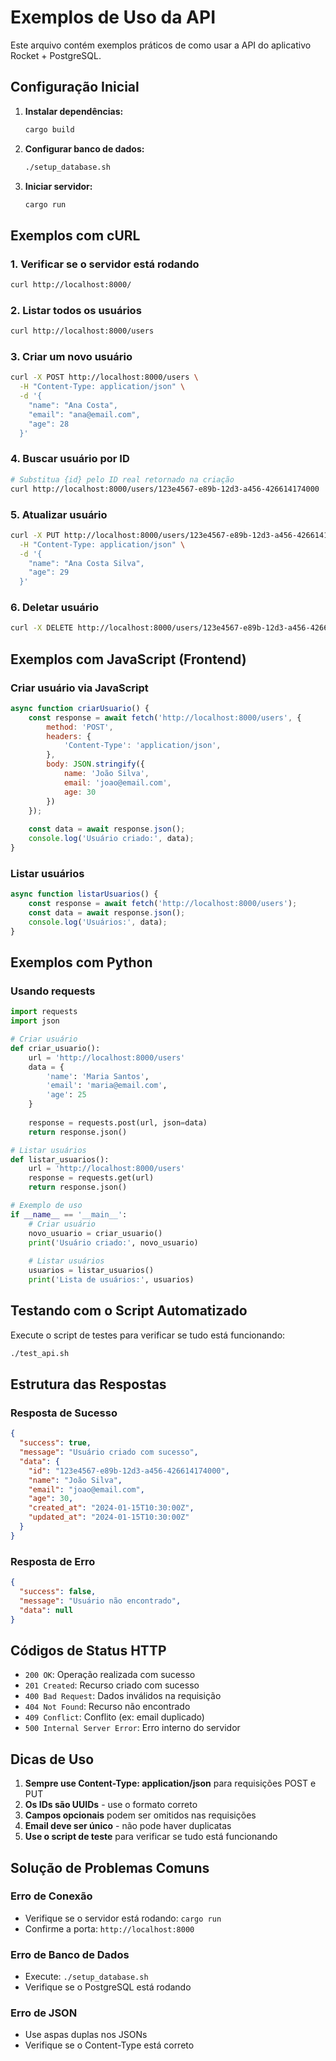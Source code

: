 # Exemplos de Uso da API

Este arquivo contém exemplos práticos de como usar a API do aplicativo Rocket + PostgreSQL.

## Configuração Inicial

1. **Instalar dependências:**
   ```bash
   cargo build
   ```

2. **Configurar banco de dados:**
   ```bash
   ./setup_database.sh
   ```

3. **Iniciar servidor:**
   ```bash
   cargo run
   ```

## Exemplos com cURL

### 1. Verificar se o servidor está rodando
```bash
curl http://localhost:8000/
```

### 2. Listar todos os usuários
```bash
curl http://localhost:8000/users
```

### 3. Criar um novo usuário
```bash
curl -X POST http://localhost:8000/users \
  -H "Content-Type: application/json" \
  -d '{
    "name": "Ana Costa",
    "email": "ana@email.com",
    "age": 28
  }'
```

### 4. Buscar usuário por ID
```bash
# Substitua {id} pelo ID real retornado na criação
curl http://localhost:8000/users/123e4567-e89b-12d3-a456-426614174000
```

### 5. Atualizar usuário
```bash
curl -X PUT http://localhost:8000/users/123e4567-e89b-12d3-a456-426614174000 \
  -H "Content-Type: application/json" \
  -d '{
    "name": "Ana Costa Silva",
    "age": 29
  }'
```

### 6. Deletar usuário
```bash
curl -X DELETE http://localhost:8000/users/123e4567-e89b-12d3-a456-426614174000
```

## Exemplos com JavaScript (Frontend)

### Criar usuário via JavaScript
```javascript
async function criarUsuario() {
    const response = await fetch('http://localhost:8000/users', {
        method: 'POST',
        headers: {
            'Content-Type': 'application/json',
        },
        body: JSON.stringify({
            name: 'João Silva',
            email: 'joao@email.com',
            age: 30
        })
    });
    
    const data = await response.json();
    console.log('Usuário criado:', data);
}
```

### Listar usuários
```javascript
async function listarUsuarios() {
    const response = await fetch('http://localhost:8000/users');
    const data = await response.json();
    console.log('Usuários:', data);
}
```

## Exemplos com Python

### Usando requests
```python
import requests
import json

# Criar usuário
def criar_usuario():
    url = 'http://localhost:8000/users'
    data = {
        'name': 'Maria Santos',
        'email': 'maria@email.com',
        'age': 25
    }
    
    response = requests.post(url, json=data)
    return response.json()

# Listar usuários
def listar_usuarios():
    url = 'http://localhost:8000/users'
    response = requests.get(url)
    return response.json()

# Exemplo de uso
if __name__ == '__main__':
    # Criar usuário
    novo_usuario = criar_usuario()
    print('Usuário criado:', novo_usuario)
    
    # Listar usuários
    usuarios = listar_usuarios()
    print('Lista de usuários:', usuarios)
```

## Testando com o Script Automatizado

Execute o script de testes para verificar se tudo está funcionando:

```bash
./test_api.sh
```

## Estrutura das Respostas

### Resposta de Sucesso
```json
{
  "success": true,
  "message": "Usuário criado com sucesso",
  "data": {
    "id": "123e4567-e89b-12d3-a456-426614174000",
    "name": "João Silva",
    "email": "joao@email.com",
    "age": 30,
    "created_at": "2024-01-15T10:30:00Z",
    "updated_at": "2024-01-15T10:30:00Z"
  }
}
```

### Resposta de Erro
```json
{
  "success": false,
  "message": "Usuário não encontrado",
  "data": null
}
```

## Códigos de Status HTTP

- `200 OK`: Operação realizada com sucesso
- `201 Created`: Recurso criado com sucesso
- `400 Bad Request`: Dados inválidos na requisição
- `404 Not Found`: Recurso não encontrado
- `409 Conflict`: Conflito (ex: email duplicado)
- `500 Internal Server Error`: Erro interno do servidor

## Dicas de Uso

1. **Sempre use Content-Type: application/json** para requisições POST e PUT
2. **Os IDs são UUIDs** - use o formato correto
3. **Campos opcionais** podem ser omitidos nas requisições
4. **Email deve ser único** - não pode haver duplicatas
5. **Use o script de teste** para verificar se tudo está funcionando

## Solução de Problemas Comuns

### Erro de Conexão
- Verifique se o servidor está rodando: `cargo run`
- Confirme a porta: `http://localhost:8000`

### Erro de Banco de Dados
- Execute: `./setup_database.sh`
- Verifique se o PostgreSQL está rodando

### Erro de JSON
- Use aspas duplas nos JSONs
- Verifique se o Content-Type está correto
